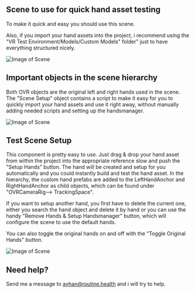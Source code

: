 ## Scene to use for quick hand asset testing

To make it quick and easy you should use this scene.

Also, if you import your hand assets into the project, i recommend using the "VR Test Environment/Models/Custom Models" folder" just to have everything structured nicely.


![Image of Scene](https://i.ibb.co/tDZMmgj/Screenshot-2020-10-09-at-11-28-48.png)

## Important objects in the scene hierarchy

Both OVR objects are the original left and right hands used in the scene.
The "Scene Setup" object contains a script to make it easy for you to quickly import your hand assets and use it right away, without manually adding needed scripts and setting up the handsmanager.


![Image of Scene](https://i.ibb.co/ydKkKfZ/Screenshot-2020-10-09-at-11-31-09.png)

## Test Scene Setup

This component is pretty easy to use. Just drag & drop your hand asset from within the project into the appropriate reference slow and push the "Setup Hands" button.
The hand will be created and setup for you automatically and you could instantly build and test the hand asset.
In the hierarchy, the custom hand prefabs are added to the LeftHandAnchor and RightHandAnchor as child objects, which can be found under "OVRCameraRig--> TrackingSpace".

If you want to setup another hand, you first have to delete the current one, either you search the hand object and delete it by hand or you can use the handy "Remove Hands & Setup Handsmanager" button, which will configure the scene to use the default hands.

You can also toggle the original hands on and off with the "Toggle Original Hands" button.


![Image of Scene](https://i.ibb.co/7C5yS4V/Screenshot-2020-10-09-at-12-38-13.png)


## Need help?

Send me a message to ayhan@routine.health and i will try to help.
